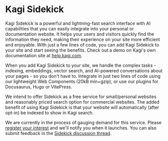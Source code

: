 # Kagi Sidekick

Kagi Sidekick is a powerful and lightning-fast search interface with AI capabilities that you can easily integrate into your personal or documentation website. It helps your users and visitors quickly find the information they need, making their experience on your site more efficient and enjoyable. With just a few lines of code, you can add Kagi Sidekick to your site and start seeing the benefits. Check out a demo on Kagi's own documentation site at [help.kagi.com](https://help.kagi.com/kagi/).

When you add Kagi Sidekick to your site, we handle the complex tasks - indexing, embeddings, vector search, and AI-powered conversations about your pages - so you don't have to. Integrate in just two lines of code using our lightweight Web Components (20kB min+gzip), or use our plugins for Docusaurus, Hugo or VitePress.

We intend to offer Sidekick as a free service for small/personal websites and reasonably priced search option for commercial websites. The added benefit of using Kagi Sidekick is that your website will automatically (after opt-in) be indexed to show in Kagi search.

We are currently in the process of gauging demand for this service. Please [register your interest](https://forms.gle/tiQVHpg7K2FBaK1w5) and we'll notify you when it launches. You can also submit feedback in the [Sidekick discussion thread](https://kagifeedback.org/d/3123-kagi-sidekick).
